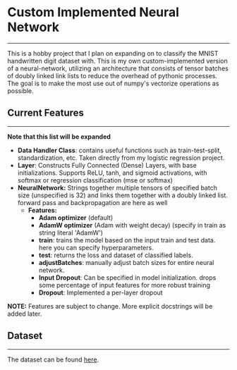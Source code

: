 # Custom Implemented Neural Network
---
This is a hobby project that I plan on expanding on to classify the MNIST handwritten digit dataset with. This is my own custom-implemented version of a neural-network, utilizing an architecture that consists of tensor batches of doubly linked link lists to reduce the overhead of pythonic processes. The goal is to make the most use out of numpy's vectorize operations as possible.

## Current Features
---
**Note that this list will be expanded**

  - **Data Handler Class**: contains useful functions such as train-test-split, standardization, etc. Taken directly from my logistic regression project.
  - **Layer**: Constructs Fully Connected (Dense) Layers, with base initializations. Supports ReLU, tanh, and sigmoid activations, with softmax or regression classification (mse or softmax)
  - **NeuralNetwork:** Strings together multiple tensors of specified batch size (unspecified is 32) and links them together with a doubly linked list. forward pass and backpropagation are here as well
    - **Features:** 
      - **Adam optimizer** (default)
      - **AdamW optimizer** (Adam with weight decay) (specify in train as string literal 'AdamW')
      - **train**: trains the model based on the input train and test data. here you can specify hyperparameters.
      - **test**: returns the loss and dataset of classified labels.
      - **adjustBatches**: manually adjust batch sizes for entire neural network.
      - **Input Dropout**: Can be specified in model initialization. drops some percentage of input features for more robust training
      - **Dropout**: Implemented a per-layer dropout


**NOTE:** Features are subject to change. More explicit docstrings will be added later.

## Dataset
---
The dataset can be found [here](https://www.kaggle.com/datasets/marshuu/breast-cancer).
